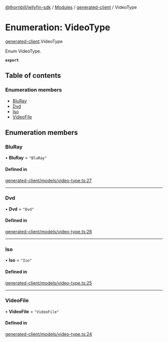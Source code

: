 [@thornbill/jellyfin-sdk](../README.md) / [Modules](../modules.md) / [generated-client](../modules/generated_client.md) / VideoType

# Enumeration: VideoType

[generated-client](../modules/generated_client.md).VideoType

Enum VideoType.

**`export`**

## Table of contents

### Enumeration members

- [BluRay](generated_client.VideoType.md#bluray)
- [Dvd](generated_client.VideoType.md#dvd)
- [Iso](generated_client.VideoType.md#iso)
- [VideoFile](generated_client.VideoType.md#videofile)

## Enumeration members

### BluRay

• **BluRay** = `"BluRay"`

#### Defined in

[generated-client/models/video-type.ts:27](https://github.com/thornbill/jellyfin-sdk-typescript/blob/c65c42e/src/generated-client/models/video-type.ts#L27)

___

### Dvd

• **Dvd** = `"Dvd"`

#### Defined in

[generated-client/models/video-type.ts:26](https://github.com/thornbill/jellyfin-sdk-typescript/blob/c65c42e/src/generated-client/models/video-type.ts#L26)

___

### Iso

• **Iso** = `"Iso"`

#### Defined in

[generated-client/models/video-type.ts:25](https://github.com/thornbill/jellyfin-sdk-typescript/blob/c65c42e/src/generated-client/models/video-type.ts#L25)

___

### VideoFile

• **VideoFile** = `"VideoFile"`

#### Defined in

[generated-client/models/video-type.ts:24](https://github.com/thornbill/jellyfin-sdk-typescript/blob/c65c42e/src/generated-client/models/video-type.ts#L24)
